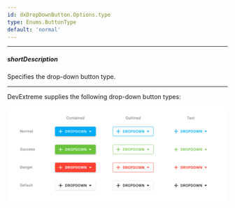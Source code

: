 ```yaml
---
id: dxDropDownButton.Options.type
type: Enums.ButtonType
default: 'normal'
---
```

---
##### shortDescription
Specifies the drop-down button type.

---
DevExtreme supplies the following drop-down button types:

<img src="/images/UiWidgets/ddbutton.png" alt="Drop-down button types" style="width: 700px;" />
